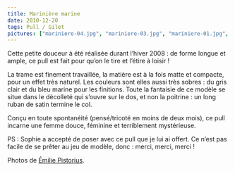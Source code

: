 ```yaml
---
title: Marinière marine
date: 2010-12-20
tags: Pull / Gilet
pictures: ["mariniere-04.jpg", "mariniere-03.jpg", "mariniere-01.jpg", "mariniere-02.jpg"]
---
```


<p>Cette petite douceur à été réalisée durant l’hiver 2008 : de forme longue et ample, ce pull est fait pour qu’on le tire et l’étire à loisir !</p>
<p>La trame est finement travaillée, la matière est à la fois matte et compacte, pour un effet très naturel. Les couleurs sont elles aussi très sobres : du gris clair et du bleu marine pour les finitions. Toute la fantaisie de ce modèle se situe dans le décolleté qui s’ouvre sur le dos, et non la poitrine : un long ruban de satin termine le col. </p>
<p>Conçu en toute spontanéité (pensé/tricoté en moins de deux mois), ce pull incarne une femme douce, féminine et terriblement mystérieuse.</p>
<p>PS : Sophie a accepté de poser avec ce pull que je lui ai offert. Ce n’est pas facile de se prêter au jeu de modèle, donc : merci, merci, merci !</p>


Photos de <a href="http://www.flickr.com/photos/emilie-pistorius/" target="_blank">Émilie Pistorius</a>.